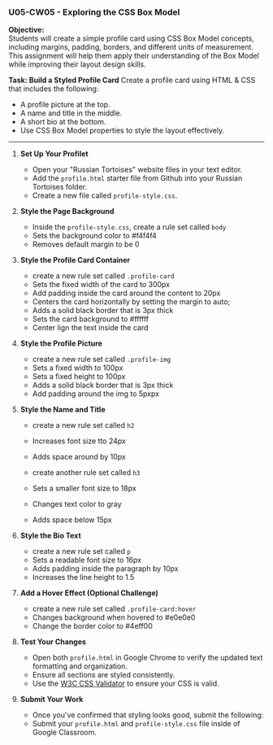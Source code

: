 ### U05-CW05 - Exploring the CSS Box Model

**Objective:**  
Students will create a simple profile card using CSS Box Model concepts, including margins, padding, borders, and different units of measurement. This assignment will help them apply their understanding of the Box Model while improving their layout design skills.

**Task: Build a Styled Profile Card**
Create a profile card using HTML & CSS that includes the following:

- A profile picture at the top.
- A name and title in the middle.
- A short bio at the bottom.
- Use CSS Box Model properties to style the layout effectively.

---

1. **Set Up Your Profilet**

   - Open your "Russian Tortoises" website files in your text editor.
   - Add the `profile.html` starter file from Github into your Russian Tortoises folder.
   - Create a new file called `profile-style.css`.

2. **Style the Page Background**

   - Inside the `profile-style.css`, create a rule set called `body`
   - Sets the background color to #f4f4f4
   - Removes default margin to be 0


3. **Style the Profile Card Container**

   - create a new rule set called `.profile-card`
   - Sets the fixed width of the card to 300px
   - Add padding inside the card around the content to 20px
   - Centers the card horizontally by setting the margin to auto;
   - Adds a solid black border that is 3px thick
   - Sets the card background to #ffffff
   - Center lign the text inside the card


4. **Style the Profile Picture**

   - create a new rule set called `.profile-img`
   - Sets a fixed width to 100px
   - Sets a fixed height to 100px
   - Adds a solid black border that is 3px thick
   - Add padding around the img to 5pxpx


5. **Style the Name and Title**

   - create a new rule set called `h2`
   - Increases font size tto 24px
   - Adds space around by 10px

   - create another rule set called `h3`
   - Sets a smaller font size to 18px
   - Changes text color to gray
   - Adds space below 15px

6. **Style the Bio Text**
   - create a new rule set called `p`
   - Sets a readable font size to 16px
   - Adds padding inside the paragraph by 10px
   - Increases the line height to 1.5

7. **Add a Hover Effect (Optional Challenge)**
   - create a new rule set called `.profile-card:hover`
   - Changes background when hovered to #e0e0e0
   - Change the border color to #4eff00
   
8. **Test Your Changes**
   - Open both `profile.html` in Google Chrome to verify the updated text formatting and organization.
   - Ensure all sections are styled consistently.
   - Use the [W3C CSS Validator](https://jigsaw.w3.org/css-validator/) to ensure your CSS is valid.

9. **Submit Your Work**
   - Once you've confirmed that styling looks good, submit the following:
   - Submit your `profile.html` and `profile-style.css` file inside of Google Classroom.
